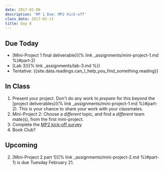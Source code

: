 ```yaml
---
date: 2017-02-08
description: 'MP 1 Due; MP2 Kick-off'
class_date: 2017-02-13
title: Day 8
---
```


## Due Today

* [Mini-Project 1 final deliverable]({% link _assignments/mini-project-1.md %}#part-2)
* [Lab 3]({% link _assignments/lab-3.md %})
* Tentative: {{site.data.readings.can_I_help_you_find_something.reading}}


## In Class

1. Present your project. Don't do any work to *prepare* for this beyond the [project deliverables]({% link _assignments/mini-project-1.md %}#part-2). This is your chance to share your work with your classmates.
2. Mini-Project 2: Choose a *different* topic, and find a *different* team mate(s), from the first mini-project.
3. Complete the [MP2 kick-off survey](https://goo.gl/forms/IVuPuA5de7OflI6m2)
4. Book Club?


## Upcoming

2. [Mini-Project 2 part 1]({% link _assignments/mini-project-2.md %}#part-1) is due Tuesday February 21.
